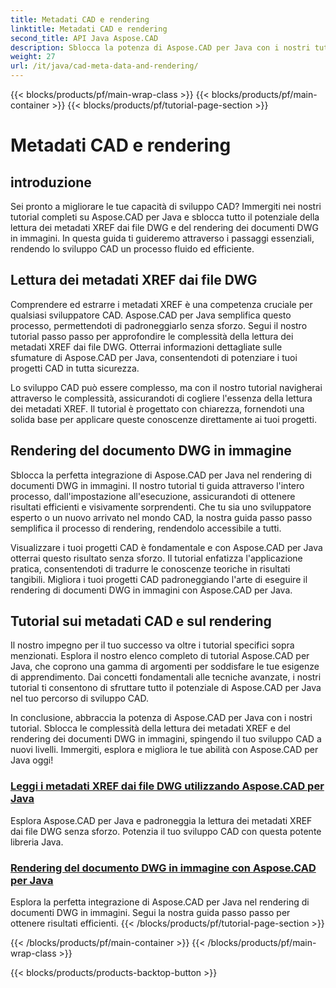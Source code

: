 ```yaml
---
title: Metadati CAD e rendering
linktitle: Metadati CAD e rendering
second_title: API Java Aspose.CAD
description: Sblocca la potenza di Aspose.CAD per Java con i nostri tutorial! Impara a leggere facilmente i metadati XREF e a eseguire il rendering dei documenti DWG in immagini per uno sviluppo CAD avanzato.
weight: 27
url: /it/java/cad-meta-data-and-rendering/
---
```


{{< blocks/products/pf/main-wrap-class >}}
{{< blocks/products/pf/main-container >}}
{{< blocks/products/pf/tutorial-page-section >}}

# Metadati CAD e rendering



## introduzione

Sei pronto a migliorare le tue capacità di sviluppo CAD? Immergiti nei nostri tutorial completi su Aspose.CAD per Java e sblocca tutto il potenziale della lettura dei metadati XREF dai file DWG e del rendering dei documenti DWG in immagini. In questa guida ti guideremo attraverso i passaggi essenziali, rendendo lo sviluppo CAD un processo fluido ed efficiente.

## Lettura dei metadati XREF dai file DWG

Comprendere ed estrarre i metadati XREF è una competenza cruciale per qualsiasi sviluppatore CAD. Aspose.CAD per Java semplifica questo processo, permettendoti di padroneggiarlo senza sforzo. Segui il nostro tutorial passo passo per approfondire le complessità della lettura dei metadati XREF dai file DWG. Otterrai informazioni dettagliate sulle sfumature di Aspose.CAD per Java, consentendoti di potenziare i tuoi progetti CAD in tutta sicurezza.

Lo sviluppo CAD può essere complesso, ma con il nostro tutorial navigherai attraverso le complessità, assicurandoti di cogliere l'essenza della lettura dei metadati XREF. Il tutorial è progettato con chiarezza, fornendoti una solida base per applicare queste conoscenze direttamente ai tuoi progetti.

## Rendering del documento DWG in immagine

Sblocca la perfetta integrazione di Aspose.CAD per Java nel rendering di documenti DWG in immagini. Il nostro tutorial ti guida attraverso l'intero processo, dall'impostazione all'esecuzione, assicurandoti di ottenere risultati efficienti e visivamente sorprendenti. Che tu sia uno sviluppatore esperto o un nuovo arrivato nel mondo CAD, la nostra guida passo passo semplifica il processo di rendering, rendendolo accessibile a tutti.

Visualizzare i tuoi progetti CAD è fondamentale e con Aspose.CAD per Java otterrai questo risultato senza sforzo. Il tutorial enfatizza l'applicazione pratica, consentendoti di tradurre le conoscenze teoriche in risultati tangibili. Migliora i tuoi progetti CAD padroneggiando l'arte di eseguire il rendering di documenti DWG in immagini con Aspose.CAD per Java.

## Tutorial sui metadati CAD e sul rendering
Il nostro impegno per il tuo successo va oltre i tutorial specifici sopra menzionati. Esplora il nostro elenco completo di tutorial Aspose.CAD per Java, che coprono una gamma di argomenti per soddisfare le tue esigenze di apprendimento. Dai concetti fondamentali alle tecniche avanzate, i nostri tutorial ti consentono di sfruttare tutto il potenziale di Aspose.CAD per Java nel tuo percorso di sviluppo CAD.

In conclusione, abbraccia la potenza di Aspose.CAD per Java con i nostri tutorial. Sblocca le complessità della lettura dei metadati XREF e del rendering dei documenti DWG in immagini, spingendo il tuo sviluppo CAD a nuovi livelli. Immergiti, esplora e migliora le tue abilità con Aspose.CAD per Java oggi!
### [Leggi i metadati XREF dai file DWG utilizzando Aspose.CAD per Java](./read-xref-meta-data/)
Esplora Aspose.CAD per Java e padroneggia la lettura dei metadati XREF dai file DWG senza sforzo. Potenzia il tuo sviluppo CAD con questa potente libreria Java.
### [Rendering del documento DWG in immagine con Aspose.CAD per Java](./render-dwg-to-image/)
Esplora la perfetta integrazione di Aspose.CAD per Java nel rendering di documenti DWG in immagini. Segui la nostra guida passo passo per ottenere risultati efficienti.
{{< /blocks/products/pf/tutorial-page-section >}}

{{< /blocks/products/pf/main-container >}}
{{< /blocks/products/pf/main-wrap-class >}}

{{< blocks/products/products-backtop-button >}}
